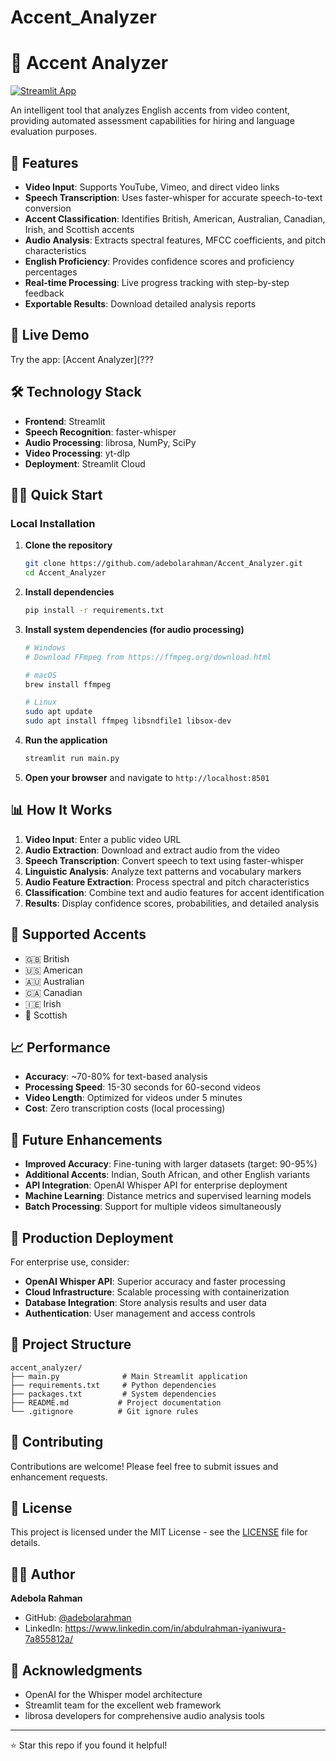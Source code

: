 # Accent_Analyzer

# 🎤 Accent Analyzer

[![Streamlit App](https://static.streamlit.io/badges/streamlit_badge_black_white.svg)](https://accentanalyzer-nbwygpiyzopo5mkp3geaxl.streamlit.app/)

An intelligent tool that analyzes English accents from video content, providing automated assessment capabilities for hiring and language evaluation purposes.

## 🌟 Features

- **Video Input**: Supports YouTube, Vimeo, and direct video links
- **Speech Transcription**: Uses faster-whisper for accurate speech-to-text conversion
- **Accent Classification**: Identifies British, American, Australian, Canadian, Irish, and Scottish accents
- **Audio Analysis**: Extracts spectral features, MFCC coefficients, and pitch characteristics
- **English Proficiency**: Provides confidence scores and proficiency percentages
- **Real-time Processing**: Live progress tracking with step-by-step feedback
- **Exportable Results**: Download detailed analysis reports

## 🚀 Live Demo

Try the app: [Accent Analyzer](???

## 🛠️ Technology Stack

- **Frontend**: Streamlit
- **Speech Recognition**: faster-whisper
- **Audio Processing**: librosa, NumPy, SciPy
- **Video Processing**: yt-dlp
- **Deployment**: Streamlit Cloud

## 🏃‍♂️ Quick Start

### Local Installation

1. **Clone the repository**
   ```bash
   git clone https://github.com/adebolarahman/Accent_Analyzer.git
   cd Accent_Analyzer
   ```

2. **Install dependencies**
   ```bash
   pip install -r requirements.txt
   ```

3. **Install system dependencies (for audio processing)**
   ```bash
   # Windows
   # Download FFmpeg from https://ffmpeg.org/download.html
   
   # macOS
   brew install ffmpeg
   
   # Linux
   sudo apt update
   sudo apt install ffmpeg libsndfile1 libsox-dev
   ```

4. **Run the application**
   ```bash
   streamlit run main.py
   ```

5. **Open your browser** and navigate to `http://localhost:8501`

## 📊 How It Works

1. **Video Input**: Enter a public video URL
2. **Audio Extraction**: Download and extract audio from the video
3. **Speech Transcription**: Convert speech to text using faster-whisper
4. **Linguistic Analysis**: Analyze text patterns and vocabulary markers
5. **Audio Feature Extraction**: Process spectral and pitch characteristics
6. **Classification**: Combine text and audio features for accent identification
7. **Results**: Display confidence scores, probabilities, and detailed analysis

## 🎯 Supported Accents

- 🇬🇧 British
- 🇺🇸 American  
- 🇦🇺 Australian
- 🇨🇦 Canadian
- 🇮🇪 Irish
- 🏴󠁧󠁢󠁳󠁣󠁴󠁿 Scottish

## 📈 Performance

- **Accuracy**: ~70-80% for text-based analysis
- **Processing Speed**: 15-30 seconds for 60-second videos
- **Video Length**: Optimized for videos under 5 minutes
- **Cost**: Zero transcription costs (local processing)

## 🔮 Future Enhancements

- **Improved Accuracy**: Fine-tuning with larger datasets (target: 90-95%)
- **Additional Accents**: Indian, South African, and other English variants
- **API Integration**: OpenAI Whisper API for enterprise deployment
- **Machine Learning**: Distance metrics and supervised learning models
- **Batch Processing**: Support for multiple videos simultaneously

## 🚀 Production Deployment

For enterprise use, consider:
- **OpenAI Whisper API**: Superior accuracy and faster processing
- **Cloud Infrastructure**: Scalable processing with containerization
- **Database Integration**: Store analysis results and user data
- **Authentication**: User management and access controls

## 📁 Project Structure

```
accent_analyzer/
├── main.py              # Main Streamlit application
├── requirements.txt     # Python dependencies
├── packages.txt         # System dependencies
├── README.md           # Project documentation
└── .gitignore          # Git ignore rules
```

## 🤝 Contributing

Contributions are welcome! Please feel free to submit issues and enhancement requests.

## 📄 License

This project is licensed under the MIT License - see the [LICENSE](LICENSE) file for details.

## 👨‍💻 Author

**Adebola Rahman**

- GitHub: [@adebolarahman](https://github.com/adebolarahman)
- LinkedIn: https://www.linkedin.com/in/abdulrahman-iyaniwura-7a855812a/

## 🙏 Acknowledgments

- OpenAI for the Whisper model architecture
- Streamlit team for the excellent web framework
- librosa developers for comprehensive audio analysis tools

---

⭐ Star this repo if you found it helpful!
